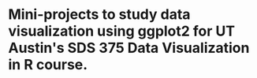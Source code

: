# Mini-projects to study data visualization using ggplot2 for UT Austin's SDS 375 Data Visualization in R course.
